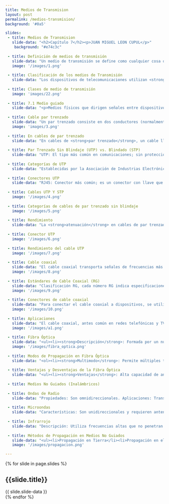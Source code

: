 ```yaml
---
title: Medios de Transmision
layout: post
permalink: /medios-transmision/
background: '#0a5'

slides:
 - title: Medios de Transmision
   slide-data: "<h2>Capítulo 7</h2><p>JUAN MIGUEL LEON CUPUL</p>"
    background: "#e74c3c"
    
 - title: Definición de medios de transmisión
   slide-data: "Un medio de transmisión se define como cualquier cosa que pueda llevar información desde un origen a destino. El medio de transmisión suele ser el espacio libre, un cable metálico o un cable de fibra óptica."
   image: '/images/1.png'
   
 - title: Clasificación de los medios de Transmisión
   slide-data: "Los dispositivos de telecomunicaciones utilizan <strong>señales electromagnéticas</strong> para transmitir datos a través de medios de transmisión en dos categorías:<ul><li><strong>Medios guiados</strong>: Incluyen cables de par trenzado, cable coaxial y cable de fibra óptica.</li><li><strong>Medios no guiados</strong>: Consisten en el espacio libre.</li></ul>"
   
 - title: Clases de medio de transmisión
   image: 'images/22.png'
   
 - title: 7.1 Medio guiado
   slide-data: "<p>Medios físicos que dirigen señales entre dispositivos:</p><ul><li><strong>Par Trenzado</strong>: Cables de cobre que transportan señales eléctricas.</li><li><strong>Coaxial</strong>: Cables metálicos para señales eléctricas.</li><li><strong>Fibra Óptica</strong>: Cables que transmiten señales de luz.</li></ul>"
   
 - title: Cable par trenzado
   slide-data: "Un par trenzado consiste en dos conductores (normalmente de cobre), cada uno con su propio aislamiento plástico, trenzados juntos."
   image: 'images/3.png'
   
 - title: En cables de par trenzado
   slide-data: "En cables de <strong>par trenzado</strong>, un cable lleva la señal y el otro sirve como referencia de tierra; el receptor utiliza la diferencia entre ambos. Trenzar los cables ayuda a equilibrar las interferencias (ruido y diafonía)."
   
 - title: Par Trenzado Sin Blindaje (UTP) vs. Blindado (STP)
   slide-data: "UTP: El tipo más común en comunicaciones; sin protección adicional.<br>STP: Incluye una cubierta metálica que reduce el ruido y la diafonía, pero es más voluminoso y costoso. Usado principalmente por IBM."
   
 - title: Categorías de UTP
   slide-data: "Establecidas por la Asociación de Industrias Electrónicas (EIA), clasificadas de Categoría 1 a Categoría 7."
   
 - title: Conectores UTP
   slide-data: "RJ45: Conector más común; es un conector con llave que solo se inserta de una manera."
   
 - title: Cables UTP Y STP
   image: '/images/4.png'
   
 - title: Categorías de cables de par trenzado sin blindaje
   image: '/images/5.png'
   
 - title: Rendimiento
   slide-data: "La <strong>atenuación</strong> en cables de par trenzado aumenta con la <strong>frecuencia</strong>, especialmente por encima de <strong>100 kHz</strong>. Se mide en <strong>decibelios por kilómetro (dB/km)</strong>."
   
 - title: Conector UTP
   image: '/images/6.png'
   
 - title: Rendimiento del cable UTP
   image: '/images/7.png'
   
 - title: Cable coaxial
   slide-data: "El cable coaxial transporta señales de frecuencias más altas que el cable de par trenzado debido a su distinta construcción."
   image: '/images/8.png'
   
 - title: Estándares de Cable Coaxial (RG)
   slide-data: "Clasificación RG, cada número RG indica especificaciones físicas específicas."
   image: '/images/9.png'
   
 - title: Conectores de cable coaxial
   slide-data: "Para conectar el cable coaxial a dispositivos, se utilizan conectores coaxiales como el BNC."
   image: '/images/10.png'
   
 - title: Aplicaciones
   slide-data: "El cable coaxial, antes común en redes telefónicas y TV por cable, ha sido reemplazado en gran medida por la <strong>fibra óptica</strong>."
   image: '/images/a1.png'
   
 - title: Fibra Óptica
   slide-data: "<ul><li><strong>Descripción</strong>: Formada por un núcleo de vidrio o plástico.</li><li><strong>Ventajas</strong>: Alta resistencia a interferencias y mayor capacidad de ancho de banda.</li></ul>"
   image: '/images/fibra_optica.png'
   
 - title: Modos de Propagación en Fibra Óptica
   slide-data: "<ol><li><strong>Multimodo</strong>: Permite múltiples trayectorias para la luz.</li><li><strong>Monomodo</strong>: Usa un núcleo estrecho que permite solo una trayectoria.</li></ol>"
   
 - title: Ventajas y Desventajas de la Fibra Óptica
   slide-data: "<ul><li><strong>Ventajas</strong>: Alta capacidad de ancho de banda, menor atenuación.</li><li><strong>Desventajas</strong>: Coste elevado y necesidad de técnicos especializados.</li></ul>"
   
 - title: Medios No Guiados (Inalámbricos)
   
 - title: Ondas de Radio
   slide-data: "Propiedades: Son omnidireccionales. Aplicaciones: Transmisión de AM y FM, televisión y comunicaciones marítimas."
   
 - title: Microondas
   slide-data: "Características: Son unidireccionales y requieren antenas alineadas. Aplicaciones: Redes celulares y satélites."
   
 - title: Infrarrojo
   slide-data: "Descripción: Utiliza frecuencias altas que no penetran paredes, ideal para interiores."
   
 - title: Métodos de Propagación en Medios No Guiados
   slide-data: "<ul><li>Propagación en Tierra</li><li>Propagación en el Cielo</li><li>Propagación en Línea de Vista</li></ul>"
   image: '/images/propagacion.png'

---
```


{% for slide in page.slides %}                 
<section data-background="{% if slide.image %}{{slide.image}}{% elsif slide.background %}{{slide.background}}{% else %}{{page.background}}{% endif %}">
    <h1>{{slide.title}}</h1>{{ slide.slide-data }}
</section>               
{% endfor %}
